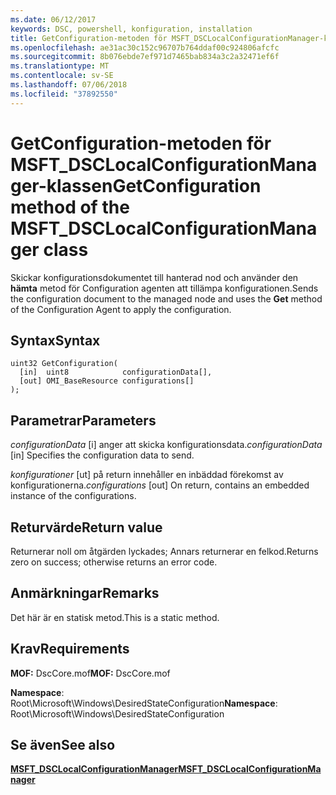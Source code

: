 ```yaml
---
ms.date: 06/12/2017
keywords: DSC, powershell, konfiguration, installation
title: GetConfiguration-metoden för MSFT_DSCLocalConfigurationManager-klassen
ms.openlocfilehash: ae31ac30c152c96707b764ddaf00c924806afcfc
ms.sourcegitcommit: 8b076ebde7ef971d7465bab834a3c2a32471ef6f
ms.translationtype: MT
ms.contentlocale: sv-SE
ms.lasthandoff: 07/06/2018
ms.locfileid: "37892550"
---
```

# <a name="getconfiguration-method-of-the-msftdsclocalconfigurationmanager-class"></a><span data-ttu-id="96b8f-103">GetConfiguration-metoden för MSFT_DSCLocalConfigurationManager-klassen</span><span class="sxs-lookup"><span data-stu-id="96b8f-103">GetConfiguration method of the MSFT_DSCLocalConfigurationManager class</span></span>

<span data-ttu-id="96b8f-104">Skickar konfigurationsdokumentet till hanterad nod och använder den **hämta** metod för Configuration agenten att tillämpa konfigurationen.</span><span class="sxs-lookup"><span data-stu-id="96b8f-104">Sends the configuration document to the managed node and uses the **Get** method of the Configuration Agent to apply the configuration.</span></span>

## <a name="syntax"></a><span data-ttu-id="96b8f-105">Syntax</span><span class="sxs-lookup"><span data-stu-id="96b8f-105">Syntax</span></span>

```mof
uint32 GetConfiguration(
  [in]  uint8            configurationData[],
  [out] OMI_BaseResource configurations[]
);
```

## <a name="parameters"></a><span data-ttu-id="96b8f-106">Parametrar</span><span class="sxs-lookup"><span data-stu-id="96b8f-106">Parameters</span></span>

<span data-ttu-id="96b8f-107">*configurationData* \[i\] anger att skicka konfigurationsdata.</span><span class="sxs-lookup"><span data-stu-id="96b8f-107">*configurationData* \[in\] Specifies the configuration data to send.</span></span>

<span data-ttu-id="96b8f-108">*konfigurationer* \[ut\] på return innehåller en inbäddad förekomst av konfigurationerna.</span><span class="sxs-lookup"><span data-stu-id="96b8f-108">*configurations* \[out\] On return, contains an embedded instance of the configurations.</span></span>

## <a name="return-value"></a><span data-ttu-id="96b8f-109">Returvärde</span><span class="sxs-lookup"><span data-stu-id="96b8f-109">Return value</span></span>

<span data-ttu-id="96b8f-110">Returnerar noll om åtgärden lyckades; Annars returnerar en felkod.</span><span class="sxs-lookup"><span data-stu-id="96b8f-110">Returns zero on success; otherwise returns an error code.</span></span>

## <a name="remarks"></a><span data-ttu-id="96b8f-111">Anmärkningar</span><span class="sxs-lookup"><span data-stu-id="96b8f-111">Remarks</span></span>

<span data-ttu-id="96b8f-112">Det här är en statisk metod.</span><span class="sxs-lookup"><span data-stu-id="96b8f-112">This is a static method.</span></span>

## <a name="requirements"></a><span data-ttu-id="96b8f-113">Krav</span><span class="sxs-lookup"><span data-stu-id="96b8f-113">Requirements</span></span>

<span data-ttu-id="96b8f-114">**MOF:** DscCore.mof</span><span class="sxs-lookup"><span data-stu-id="96b8f-114">**MOF:** DscCore.mof</span></span>

<span data-ttu-id="96b8f-115">**Namespace**: Root\Microsoft\Windows\DesiredStateConfiguration</span><span class="sxs-lookup"><span data-stu-id="96b8f-115">**Namespace**: Root\Microsoft\Windows\DesiredStateConfiguration</span></span>

## <a name="see-also"></a><span data-ttu-id="96b8f-116">Se även</span><span class="sxs-lookup"><span data-stu-id="96b8f-116">See also</span></span>

[<span data-ttu-id="96b8f-117">**MSFT_DSCLocalConfigurationManager**</span><span class="sxs-lookup"><span data-stu-id="96b8f-117">**MSFT_DSCLocalConfigurationManager**</span></span>](msft-dsclocalconfigurationmanager.md)